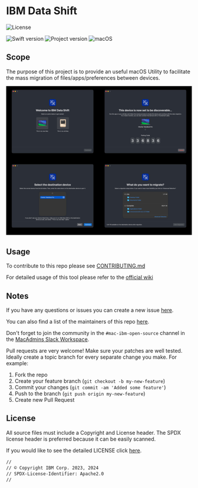 # IBM Data Shift

![License](https://img.shields.io/badge/license-Apache%202-1984E5)

![Swift version](https://img.shields.io/badge/swift-5.9.0-1984E5?logo=swift)
![Project version](https://img.shields.io/badge/version-1.2.1-1984E5)
![macOS](https://img.shields.io/badge/macOS-12+-bright%20green)

## Scope

The purpose of this project is to provide an useful macOS Utility to facilitate the mass migration of files/apps/preferences between devices.

<img alt="Example screenshot" src="https://github.com/IBM/mac-ibm-migration-tool/blob/main/images/readme_img.jpg" width="1000">

## Usage

To contribute to this repo please see [CONTRIBUTING.md](CONTRIBUTING.md)

For detailed usage of this tool please refer to the [official wiki](https://github.com/IBM/mac-ibm-migration-tool/wiki)

## Notes

If you have any questions or issues you can create a new issue [here](https://github.com/IBM/mac-ibm-migration-tool/issues/new/choose).

You can also find a list of the maintainers of this repo [here](MAINTAINERS.md).

Don't forget to join the community in the `#mac-ibm-open-source` channel in the [MacAdmins Slack Workspace](https://www.macadmins.org).

Pull requests are very welcome! Make sure your patches are well tested.
Ideally create a topic branch for every separate change you make. For
example:

1. Fork the repo
2. Create your feature branch (`git checkout -b my-new-feature`)
3. Commit your changes (`git commit -am 'Added some feature'`)
4. Push to the branch (`git push origin my-new-feature`)
5. Create new Pull Request

## License

All source files must include a Copyright and License header. The SPDX license header is 
preferred because it can be easily scanned.

If you would like to see the detailed LICENSE click [here](LICENSE).

```text
//
// © Copyright IBM Corp. 2023, 2024
// SPDX-License-Identifier: Apache2.0
//
```
